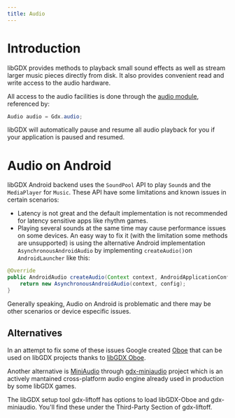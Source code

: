 ```yaml
---
title: Audio
---
```

# Introduction

libGDX provides methods to playback small sound effects as well as stream larger music pieces directly from disk. It also provides convenient read and write access to the audio hardware.

All access to the audio facilities is done through the [audio module](https://javadoc.io/doc/com.badlogicgames.gdx/gdx/latest/com/badlogic/gdx/Audio.html), referenced by:

```java
Audio audio = Gdx.audio;
```

libGDX will automatically pause and resume all audio playback for you if your application is paused and resumed.


# Audio on Android

libGDX Android backend uses the `SoundPool` API to play `Sound`s and the `MediaPlayer` for `Music`. These API have some limitations and known issues in certain scenarios:
- Latency is not great and the default implementation is not recommended for latency sensitive apps like rhythm games.
- Playing several sounds at the same time may cause performance issues on some devices. An easy way to fix it (with the limitation some methods are unsupported) is using the alternative Android implementation `AsynchronousAndroidAudio` by implementing `createAudio()`on `AndroidLauncher` like this:

```java
@Override
public AndroidAudio createAudio(Context context, AndroidApplicationConfiguration config) {
	return new AsynchronousAndroidAudio(context, config);
}
```

Generally speaking, Audio on Android is problematic and there may be other scenarios or device especific issues.

## Alternatives

In an attempt to fix some of these issues Google created [Oboe](https://github.com/google/oboe) that can be used on libGDX projects thanks to [libGDX Oboe](https://github.com/barsoosayque/libgdx-oboe).

Another alternative is [MiniAudio](https://miniaud.io/) through [gdx-miniaudio](https://github.com/rednblackgames/gdx-miniaudio) project which is an actively mantained cross-platform audio engine already used in production by some libGDX games.

The libGDX setup tool gdx-liftoff has options to load libGDX-Oboe and gdx-miniaudio.  You'll find these under the Third-Party Section of gdx-liftoff.

